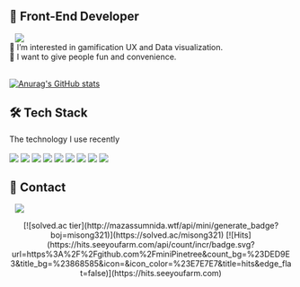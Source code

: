 
## 🤗 Front-End Developer
<a href="https://velog.io/@mygomi">
    <img 
        src="http://img.shields.io/badge/-Tech%20Blog-655ced?style=flat&logo=Vimeo&logoColor=white"
        style="height : auto; margin-left : 10px; margin-right : 10px;"/>
</a>

<br/>
💙 I’m interested in gamification UX and Data visualization. <br/>
💛 I want to give people fun and convenience. <br/>
<br/>

[![Anurag's GitHub stats](https://github-readme-stats.vercel.app/api?username=miniPinetree&count_private=true&show_icons=true&theme=nightowl)](https://github.com/anuraghazra/github-readme-stats)

## 🛠 Tech Stack
The technology I use recently<br/><br/>
<img src="https://img.shields.io/badge/JavaScript-F7DF1E?style=flat-square&logo=JavaScript&logoColor=black"/>
<img src="https://img.shields.io/badge/React-61DAFB?style=flat-square&logo=React&logoColor=black"/>
<img src="https://img.shields.io/badge/Redux-764ABC?style=flat-square&logo=Redux&logoColor=white"/>
<img src="https://img.shields.io/badge/Python-3766AB?style=flat-square&logo=Python&logoColor=white"/>
<img src="https://img.shields.io/badge/styled-components-DB7093?style=flat-square&logo=styled-components&logoColor=white"/>
<img src="https://img.shields.io/badge/CSS3-1572B6?style=flat-square&logo=CSS3&logoColor=white"/>
<img src="https://img.shields.io/badge/HTML5-E34F26?style=flat-square&logo=HTML5&logoColor=white"/>
<img src="https://img.shields.io/badge/Flask-000000?style=flat-square&logo=Flask&logoColor=white"/>
<img src="https://img.shields.io/badge/MongoDB-47A248?style=flat-square&logo=MongoDB&logoColor=white"/>

## 📲 Contact
<a href="mailto:mygomi05@gmail.com">
    <img 
        src="https://img.shields.io/badge/Gmail-EA4335?style=flat-square&logo=Gmail&logoColor=white"
        style="height : auto; margin-left : 10px; margin-right : 10px;"/>
</a>

<br/>

<p align="center">
[![solved.ac tier](http://mazassumnida.wtf/api/mini/generate_badge?boj=misong321)](https://solved.ac/misong321)
[![Hits](https://hits.seeyoufarm.com/api/count/incr/badge.svg?url=https%3A%2F%2Fgithub.com%2FminiPinetree&count_bg=%23DED9E3&title_bg=%23868585&icon=&icon_color=%23E7E7E7&title=hits&edge_flat=false)](https://hits.seeyoufarm.com)</p>


<!---
miniPinetree/miniPinetree is a ✨ special ✨ repository because its `README.md` (this file) appears on your GitHub profile.
You can click the Preview link to take a look at your changes.
--->
